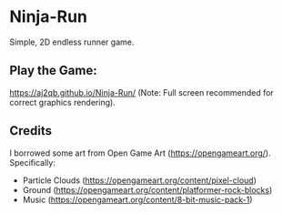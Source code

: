 # Ninja-Run
Simple, 2D endless runner game.

## Play the Game: 
https://aj2qb.github.io/Ninja-Run/ (Note: Full screen recommended for correct graphics rendering).   
## Credits
I borrowed some art from Open Game Art (https://opengameart.org/). Specifically: 
* Particle Clouds (https://opengameart.org/content/pixel-cloud)
* Ground (https://opengameart.org/content/platformer-rock-blocks)
* Music (https://opengameart.org/content/8-bit-music-pack-1)
